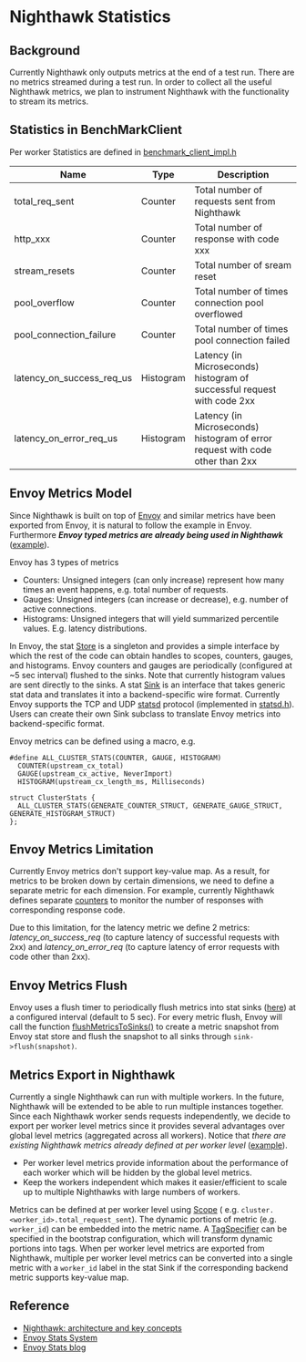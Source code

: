 # Nighthawk Statistics

## Background
Currently Nighthawk only outputs metrics at the end of a test run. There are no metrics streamed during a test run. In order to collect all the useful Nighthawk metrics, we plan to instrument Nighthawk with the functionality to stream its metrics.


## Statistics in BenchMarkClient
Per worker Statistics are defined in [benchmark_client_impl.h](https://github.com/envoyproxy/nighthawk/blob/master/source/client/benchmark_client_impl.h)

Name | Type | Description
-----| ----- | ----------------
total_req_sent | Counter | Total number of requests sent from Nighthawk
http_xxx | Counter | Total number of response with code xxx
stream_resets | Counter | Total number of sream reset
pool_overflow | Counter | Total number of times connection pool overflowed
pool_connection_failure | Counter | Total number of times pool connection failed
latency_on_success_req_us | Histogram | Latency (in Microseconds) histogram of successful request with code 2xx
latency_on_error_req_us | Histogram | Latency (in Microseconds) histogram of error request with code other than 2xx

## Envoy Metrics Model
Since Nighthawk is built on top of [Envoy](https://github.com/envoyproxy/envoy) and similar metrics have been exported from Envoy, it is natural to follow the example in Envoy. Furthermore ***Envoy typed metrics are already being used in Nighthawk*** ([example](https://github.com/envoyproxy/nighthawk/blob/master/source/client/benchmark_client_impl.h#L33-L46)).


Envoy has 3 types of metrics
- Counters: Unsigned integers (can only increase) represent how many times an event happens, e.g. total number of requests.
- Gauges: Unsigned integers (can increase or decrease), e.g. number of active connections.
- Histograms: Unsigned integers that will yield summarized percentile values. E.g. latency distributions.


In Envoy, the stat [Store](https://github.com/envoyproxy/envoy/blob/74530c92cfa3682b49b540fddf2aba40ac10c68e/include/envoy/stats/store.h#L29) is a singleton and provides a simple interface by which the rest of the code can obtain handles to scopes, counters, gauges, and histograms. Envoy counters and gauges are periodically (configured at ~5 sec interval) flushed to the sinks. Note that currently histogram values are sent directly to the sinks. A stat [Sink](https://github.com/envoyproxy/envoy/blob/74530c92cfa3682b49b540fddf2aba40ac10c68e/include/envoy/stats/sink.h#L48) is an interface that takes generic stat data and translates it into a backend-specific wire format. Currently Envoy supports the TCP and UDP [statsd](https://github.com/b/statsd_spec) protocol (implemented in [statsd.h](https://github.com/envoyproxy/envoy/blob/master/source/extensions/stat_sinks/common/statsd/statsd.h)). Users can create their own Sink subclass to translate Envoy metrics into backend-specific format.

Envoy metrics can be defined using a macro, e.g.
```
#define ALL_CLUSTER_STATS(COUNTER, GAUGE, HISTOGRAM)
  COUNTER(upstream_cx_total)
  GAUGE(upstream_cx_active, NeverImport)
  HISTOGRAM(upstream_cx_length_ms, Milliseconds)

struct ClusterStats {
  ALL_CLUSTER_STATS(GENERATE_COUNTER_STRUCT, GENERATE_GAUGE_STRUCT, GENERATE_HISTOGRAM_STRUCT)
};
```

## Envoy Metrics Limitation
Currently Envoy metrics don't support key-value map. As a result, for metrics to be broken down by certain dimensions, we need to define a separate metric for each dimension. For example, currently Nighthawk defines separate [counters](https://github.com/envoyproxy/nighthawk/blob/master/source/client/benchmark_client_impl.h#L35-L40) to monitor the number of responses with corresponding response code.

Due to this limitation, for the latency metric we define 2 metrics: *latency_on_success_req* (to capture latency of successful requests with 2xx) and *latency_on_error_req* (to capture latency of error requests with code other than 2xx).


## Envoy Metrics Flush
Envoy uses a flush timer to periodically flush metrics into stat sinks ([here](https://github.com/envoyproxy/envoy/blob/74530c92cfa3682b49b540fddf2aba40ac10c68e/source/server/server.cc#L479-L480)) at a configured interval (default to 5 sec). For every metric flush, Envoy will call the function [flushMetricsToSinks()](https://github.com/envoyproxy/envoy/blob/74530c92cfa3682b49b540fddf2aba40ac10c68e/source/server/server.cc#L175) to create a metric snapshot from Envoy stat store and flush the snapshot to all sinks through `sink->flush(snapshot)`.


## Metrics Export in Nighthawk
Currently a single Nighthawk can run with multiple workers. In the future, Nighthawk will be extended to be able to run multiple instances together. Since each Nighthawk worker sends requests independently, we decide to export per worker level metrics since it provides several advantages over global level metrics (aggregated across all workers). Notice that *there are existing Nighthawk metrics already defined at per worker level* ([example](https://github.com/envoyproxy/nighthawk/blob/bc72a52efdc489beaa0844b34f136e03394bd355/source/client/benchmark_client_impl.cc#L61)).
- Per worker level metrics provide information about the performance of each worker which will be hidden by the global level metrics.
- Keep the workers independent which makes it easier/efficient to scale up to multiple Nighthawks with large numbers of workers.

Metrics can be defined at per worker level using [Scope](https://github.com/envoyproxy/envoy/blob/e9c2c8c4a0141c9634316e8283f98f412d0dd207/include/envoy/stats/scope.h#L35) ( e.g. `cluster.<worker_id>.total_request_sent`). The dynamic portions of metric (e.g. `worker_id`) can be embedded into the metric name. A [TagSpecifier](https://github.com/envoyproxy/envoy/blob/7a652daf35d7d4a6a6bad5a010fe65947ee4411a/api/envoy/config/metrics/v3/stats.proto#L182) can be specified in the bootstrap configuration, which will transform dynamic portions into tags. When per worker level metrics are exported from Nighthawk, multiple per worker level metrics can be converted into a single metric with a `worker_id` label in the stat Sink if the corresponding backend metric supports key-value map.

## Reference
- [Nighthawk: architecture and key concepts](https://github.com/envoyproxy/nighthawk/blob/master/docs/root/overview.md)
- [Envoy Stats System](https://github.com/envoyproxy/envoy/blob/master/source/docs/stats.md)
- [Envoy Stats blog](https://blog.envoyproxy.io/envoy-stats-b65c7f363342)
